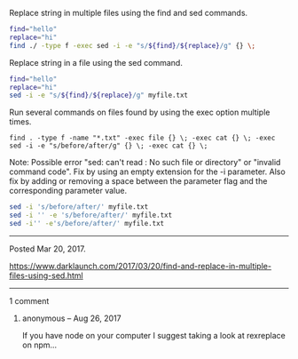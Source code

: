 Replace string in multiple files using the find and sed commands.

```bash
find="hello"
replace="hi"
find ./ -type f -exec sed -i -e "s/${find}/${replace}/g" {} \;
```

Replace string in a file using the sed command.

```bash
find="hello"
replace="hi"
sed -i -e "s/${find}/${replace}/g" myfile.txt
```

Run several commands on files found by using the exec option multiple times.

```
find . -type f -name "*.txt" -exec file {} \; -exec cat {} \; -exec sed -i -e "s/before/after/g" {} \; -exec cat {} \;
```

Note: Possible error "sed: can't read : No such file or directory" or "invalid command code". Fix by using an empty extension for the -i parameter. Also fix by adding or removing a space between the parameter flag and the corresponding parameter value.

```bash
sed -i 's/before/after/' myfile.txt
sed -i '' -e 's/before/after/' myfile.txt
sed -i'' -e's/before/after/' myfile.txt
```

---

Posted Mar 20, 2017.

https://www.darklaunch.com/2017/03/20/find-and-replace-in-multiple-files-using-sed.html

---

1 comment

<ol><li><div>

anonymous &ndash; Aug 26, 2017<div>

If you have node on your computer I suggest taking a look at rexreplace on npm...

</div></div></li></ol>